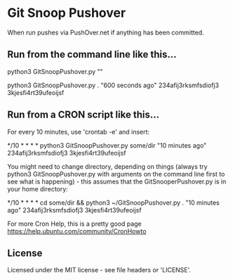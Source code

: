 Git Snoop Pushover
==================

When run pushes via PushOver.net if anything has been committed.

Run from the command line like this...
--------------------------------------

python3 GitSnoopPushover.py <git-repo-URL> "<time since>" <pushover-app-key> <pushover-user-key>

python3 GitSnoopPushover.py . "600 seconds ago" 234afij3rksmfsdiofj3 3kjesfi4rt39ufeoijsf


Run from a CRON script like this...
-----------------------------------

For every 10 minutes, use 'crontab -e' and insert:

*/10 * * * * python3 GitSnoopPushover.py some/dir "10 minutes ago" 234afij3rksmfsdiofj3 3kjesfi4rt39ufeoijsf

You might need to change directory, depending on things (always try python3 GitSnoopPushover.py with arguments on the command line first to see what is happening) - this assumes that the GitSnooperPushover.py is in your home directory:

*/10 * * * * cd some/dir && python3 ~/GitSnoopPushover.py . "10 minutes ago" 234afij3rksmfsdiofj3 3kjesfi4rt39ufeoijsf


For more Cron Help, this is a pretty good page https://help.ubuntu.com/community/CronHowto


License
-------

Licensed under the MIT license - see file headers or 'LICENSE'.


